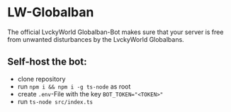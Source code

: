 # LW-Globalban
The official LvckyWorld Globalban-Bot makes sure that your server is free from unwanted disturbances by the LvckyWorld Globalbans.

## Self-host the bot:
- clone repository
- run `npm i && npm i -g ts-node` as root
- create `.env`-File with the key `BOT_TOKEN="<TOKEN>"`
- run `ts-node src/index.ts`
